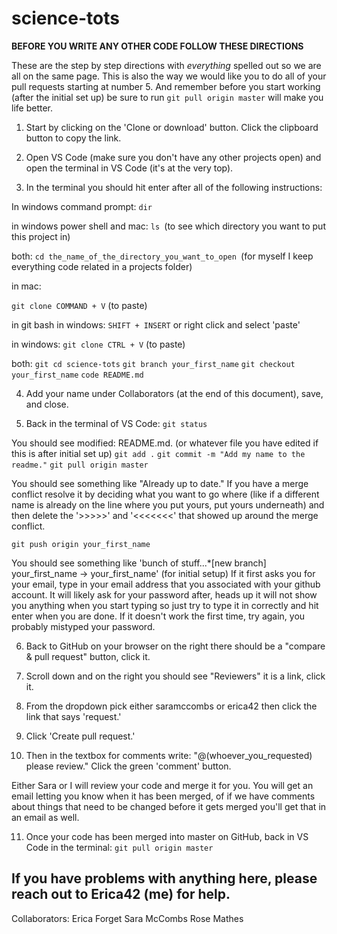 # science-tots

**BEFORE YOU WRITE ANY OTHER CODE FOLLOW THESE DIRECTIONS**

These are the step by step directions with *everything* spelled out so we are all on the same page. This is also the way we would like you to do all of your pull requests starting at number 5. And remember before you start working (after the initial set up) be sure to run ```git pull origin master``` will make you life better.

1. Start by clicking on the 'Clone or download' button. Click the clipboard button to copy the link.

2. Open VS Code (make sure you don't have any other projects open) and open the terminal in VS Code (it's at the very top).

3. In the terminal you should hit enter after all of the following instructions:

In windows command prompt:
   ```dir```

in windows power shell and mac:
   ```ls ```(to see which directory you want to put this project in)

both:
   ```cd the_name_of_the_directory_you_want_to_open ```(for myself I keep everything code related in a projects folder)

in mac:

   ```git clone COMMAND + V``` (to paste)

in git bash in windows:
   ```SHIFT + INSERT``` or right click and select 'paste'

in windows:
   ```git clone CTRL + V``` (to paste)

both:
   ```git cd science-tots```
   ```git branch your_first_name```
   ```git checkout your_first_name```
   ```code README.md```

4. Add your name under Collaborators (at the end of this document), save, and close.

5. Back in the terminal of VS Code:
    ```git status```

You should see modified: README.md. (or whatever file you have edited if this is after initial set up)
    ```git add .```
    ```git commit -m "Add my name to the readme."```
    ```git pull origin master```

You should see something like "Already up to date."
   If you have a merge conflict resolve it by deciding what you want to go where (like if a different name is already on the line where you put yours, put yours underneath) and then delete the '>>>>>'  and '<<<<<<<' that showed up around the merge conflict.

   ```git push origin your_first_name```

You should see something like 'bunch of stuff...*[new branch] your_first_name -> your_first_name' (for initial setup)
   If it first asks you for your email, type in your email address that you associated with your github account. It will likely ask for your password after, heads up it will not show you anything when you start typing so just try to type it in correctly and hit enter when you are done. If it doesn't work the first time, try again, you probably mistyped your password.

6. Back to GitHub on your browser on the right there should be a "compare & pull request" button, click it.

7. Scroll down and on the right you should see "Reviewers" it is a link, click it.

8. From the dropdown pick either saramccombs or erica42 then click the link that says 'request.'

9. Click 'Create pull request.'

10. Then in the textbox for comments write: "@(whoever_you_requested) please review." Click the green 'comment' button.

Either Sara or I will review your code and merge it for you. You will get an email letting you know when it has been merged, of if we have comments about things that need to be changed before it gets merged you'll get that in an email as well.

11. Once your code has been merged into master on GitHub, back in VS Code in the terminal:
   ```git pull origin master```


## If you have problems with anything here, please reach out to Erica42 (me) for help.


Collaborators:
   Erica Forget
   Sara McCombs
   Rose Mathes

